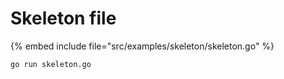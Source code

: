 # Skeleton file

{% embed include file="src/examples/skeleton/skeleton.go" %}

```
go run skeleton.go
```



